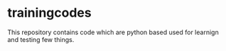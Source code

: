 # trainingcodes
This repository contains code which are python based used for learnign and testing few things.
